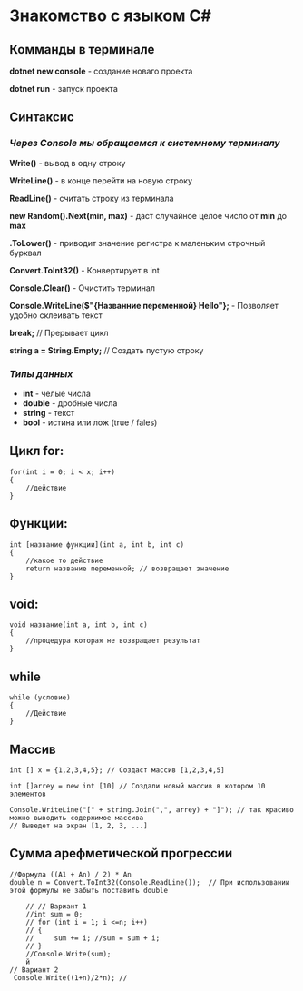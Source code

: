 # Знакомство с языком C#

## Комманды в терминале

**dotnet new console** - создание новаго проекта

**dotnet run** - запуск проекта

## Синтаксис

### _Через **Console** мы обращаемся к системному терминалу_

**Write()** - вывод в одну строку

**WriteLine()** - в конце перейти на новую строку

**ReadLine()** - считать строку из терминала

**new Random().Next(min, max)** - даст случайное целое число от **min** до **max**

**.ToLower()** - приводит значение регистра к маленьким строчный бурквал

**Convert.ToInt32()** - Конвертирует в int

**Console.Clear()** - Очистить терминал

**Console.WriteLine($"{Названние переменной} Hello"};** - Позволяет удобно склеивать текст

**break;** // Прерывает цикл

**string a = String.Empty;** // Создать пустую строку

### _Типы данных_ 
* **int** - челые числа
* **double** - дробные числа
* **string** - текст
* **bool** - истина или лож (true / fales)

## Цикл for:
    
    for(int i = 0; i < x; i++)
    {
        //действие
    }   
## Функции:
    int [название функции](int a, int b, int c)
    {
        //какое то действие
        return название переменной; // возвращает значение
    }

## void:
    void название(int a, int b, int c)
    {
        //процедура которая не возвращает результат
    }

## while
    while (условие)
    {
        //Действие
    }
    
## Массив
    int [] x = {1,2,3,4,5}; // Создаст массив [1,2,3,4,5]

    int []arrey = new int [10] // Создали новый массив в котором 10 элементов

    Console.WriteLine("[" + string.Join(",", arrey) + "]"); // так красиво можно выводить содержимое массива
    // Выведет на экран [1, 2, 3, ...]

## Сумма арефметической прогрессии
    //Формула ((A1 + An) / 2) * An 
    double n = Convert.ToInt32(Console.ReadLine());  // При использовании этой формулы не забыть поставить double
        
        // // Вариант 1
        //int sum = 0;
        // for (int i = 1; i <=n; i++)
        // {
        //     sum += i; //sum = sum + i; 
        // }
        //Console.Write(sum);
        й
    // Вариант 2
     Console.Write((1+n)/2*n); // 


